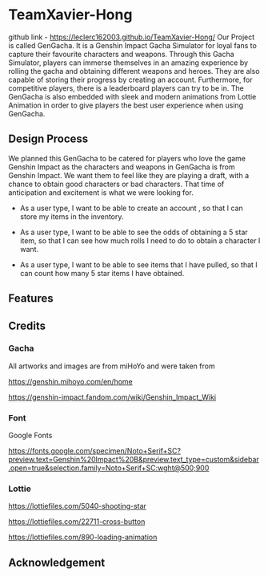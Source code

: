 # TeamXavier-Hong

github link - https://leclerc162003.github.io/TeamXavier-Hong/
Our Project is called GenGacha. It is a Genshin Impact Gacha Simulator for loyal fans to capture their favourite characters and weapons. Through this Gacha Simulator, players can immerse themselves in an amazing experience by rolling the gacha and obtaining different weapons and heroes. They are also capable of storing their progress by creating an account. Furthermore, for competitive players, there is a leaderboard players can try to be in. The GenGacha is also embedded with sleek and modern animations from Lottie Animation in order to give players the best user experience when using GenGacha.
## Design Process
We planned this GenGacha to be catered for players who love the game Genshin Impact as the characters and weapons in GenGacha is from Genshin Impact. We want them to feel like they are playing a draft, with a chance to obtain good characters or bad characters. That time of anticipation and excitement is what we were looking for.

- As a user type, I want to be able to create an account , so that I can store my items in the inventory.

- As a user type, I want to be able to see the odds of obtaining a 5 star item, so that I can see how much rolls I need to do to obtain a character I want.

- As a user type, I want to be able to see items that I have pulled, so that I can count how many 5 star items I have obtained.


## Features

## Credits
### Gacha
All artworks and images are from miHoYo and were taken from 

https://genshin.mihoyo.com/en/home

https://genshin-impact.fandom.com/wiki/Genshin_Impact_Wiki

### Font
Google Fonts 

https://fonts.google.com/specimen/Noto+Serif+SC?preview.text=Genshin%20Impact%20B&preview.text_type=custom&sidebar.open=true&selection.family=Noto+Serif+SC:wght@500;900

### Lottie
https://lottiefiles.com/5040-shooting-star

https://lottiefiles.com/22711-cross-button

https://lottiefiles.com/890-loading-animation

## Acknowledgement
